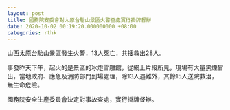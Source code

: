 ```yaml
---
layout: post
title: 國務院安委會對太原台駘山景區火警查處實行掛牌督辦
date: 2020-10-02 00:19:20.000000000 +08:00
categories: rthk
---
```


山西太原台駘山景區發生火警，13人死亡，共搜救出28人。

事發昨天下午，起火的是景區的冰燈雪雕館，從網上片段所見，現場有大量黑煙冒出，當地政府、應急及消防部門到場處理，除13人遇難外，其餘15人送院救治，無生命危險。

國務院安全生產委員會決定對事故查處，實行掛牌督辦。
